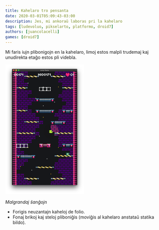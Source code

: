 ```yaml
---
title: Kahelaro tro pensanta
date: 2020-03-01T05:09:43-03:00
description: Jes, mi ankoraŭ laboras pri la kahelaro
tags: [ludevoluo, pikselarto, platformo, droid7]
authors: [juancolacelli]
games: [droid7]
---
```


Mi faris iujn plibonigojn en la kahelaro, limoj estos malpli trudemaj kaj unudirekta etaĝo estos pli videbla.

![Luda ekrankopio](screenshot.png)

_Malgrandaj ŝanĝojn_

-   Forigis neuzantajn kaheloj de folio.
-   Fonaj brikoj kaj steloj pliboniĝis (moviĝis al kahelaro anstataŭ statika bildo).
